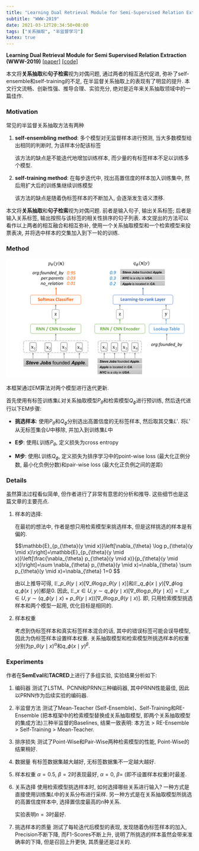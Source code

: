 ```yaml
---
title: "Learning Dual Retrieval Module for Semi-Supervised Relation Extraction"
subtitle: "WWW-2019"
date: 2021-03-12T20:34:50+08:00
tags: ["关系抽取", "半监督学习"]
katex: true
---
```


**Learning Dual Retrieval Module for Semi Supervised Relation Extraction (WWW-2019)** [[paper]](https://dl.acm.org/doi/abs/10.1145/3308558.3313573) [[code]](https://github.com/INK-USC/DualRE)

本文将**关系抽取**和**句子检索**视为对偶问题, 通过两者的相互迭代促进, 弥补了self-ensemble和self-training的不足, 在半监督关系抽取上的表现有了明显的提升.
本文行文流畅、创新性强、推导合理、实验充分, 绝对是近年来关系抽取领域中的一篇佳作.

### Motivation
常见的半监督关系抽取方法有两种

1. **self-ensembling method**: 多个模型对无监督样本进行预测, 当大多数模型给出相同的判断时, 为该样本分配该标签
   
    该方法的缺点是不能迭代地增加训练样本, 而少量的有标签样本不足以训练多个模型.

2. **self-training method**: 在每步迭代中, 找出高置信度的样本加入训练集中, 然后用扩大后的训练集继续训练模型

    该方法的缺点是随着伪标签样本的不断加入, 会逐渐发生语义漂移.

本文将**关系抽取**和**句子检索**视为对偶问题. 前者是输入句子, 输出关系标签; 后者是输入关系标签, 输出按照与该标签的相关性排序的句子列表.
本文提出的方法可以看作以上两者的相互融合和相互弥补, 使用一个关系抽取模型和一个检索模型来投票表决, 并将选中样本的交集加入到下一轮的训练.

### Method

![模型框架图](/images/lin2019learning.png)

本框架通过EM算法对两个模型进行迭代更新.

首先使用有标签训练集$L$对关系抽取模型$P_\theta$和检索模型$Q_\phi$进行预训练, 然后迭代进行以下EM步骤:
  
* **挑选样本**: 使用$P_\theta$和$Q_\phi$分别选出高置信度的无标签样本, 然后取其交集$L'$. 将$L'$从无标签集合$U$中移除, 并加入到训练集$L$中

* **E步**: 使用$L$训练$P_\theta$, 定义损失为cross entropy

* **M步**: 使用$L$训练$Q_\phi$, 定义损失为排序学习中的point-wise loss (最大化正例分数, 最小化负例分数)和pair-wise loss (最大化正负例之间的差距)

### Details
虽然算法过程看似简单, 但作者进行了非常有意思的分析和推导. 这些细节也是这篇文章的主要亮点.

1. 样本的选择: 
   
   在最初的想法中, 作者是想只用检索模型来挑选样本, 但是这样挑选的样本是有偏的. 
   
   <div>
   $$\mathbb{E}_{p_{\theta}(y \mid x)}\left[\nabla_{\theta} \log p_{\theta}(y \mid x)\right]=\mathbb{E}_{p_{\theta}(y \mid x)}\left[\frac{\nabla_{\theta} p_{\theta}(y \mid x)}{p_{\theta}(y \mid x)}\right]=\sum \nabla_{\theta} p_{\theta}(y \mid x)=\nabla_{\theta} \sum p_{\theta}(y \mid x)=\nabla_{\theta} 1=0
   $$
   </div>
   
   由以上推导可得, $\mathbb{E}\_{p\_{\theta}(y \mid x)}\left[\nabla\_{\theta} \log p\_{\theta}(y \mid x)\right]$和$\mathbb{E}\_{q\_{\phi}(x \mid y)}\left[\nabla\_{\phi} \log q\_{\phi}(x \mid y)\right]$都是$0$. 因此, $\mathbb{E}\_{x \in U, y \sim q\_{\phi}(y \mid x)}\left[\nabla\_{\theta} \log p\_{\theta}(y \mid x)\right]=\mathbb{E}\_{x \in U, y \sim (q\_{\phi}(y \mid x) + p\_\theta(y \mid x))}\left[\nabla\_{\theta} \log p\_{\theta}(y \mid x)\right]$. 即, 只用检索模型挑选样本和两个模型一起用, 优化目标是相同的.

2. 样本权重

    考虑到伪标签样本和真实标签样本混合的话, 其中的错误标签可能会误导模型, 因此为伪标签样本设置样本权重. 
    关系抽取模型和检索模型所挑选样本的权重分别为$p\_\theta(y\mid x)^\alpha$和$q\_\phi(x\mid y)^\beta$.

### Experiments

作者在**SemEval**和**TACRED**上进行了多组实验, 实验结果分析如下:

1. 编码器
   测试了LSTM、PCNN和PRNN三种编码器, 其中PRNN性能最佳, 因此以PRNN作为后续实验的编码器.

2. 半监督方法
   测试了Mean-Teacher (Self-Ensemble)、Self-Training和RE-Ensemble (把本框架中的检索模型替换成关系抽取模型, 即两个关系抽取模型的集成方法)三种半监督的Baselines, 结果一致表明: 本方法 > RE-Ensemble > Self-Training > Mean-Teacher.

3. 排序损失
   测试了Point-Wise和Pair-Wise两种检索模型的性能, Point-Wise的结果稍好.

4. 数据量
   有标签数据集越大越好, 无标签数据集不一定越大越好.

5. 样本权重
   $\alpha=0.5$, $\beta=2$时表现最好, $\alpha=0$, $\beta=$ (即不设置样本权重)时最差.

6. 关系选择
   使用检索模型挑选样本时, 如何选择哪些关系进行输入?
   一种方式是直接使用训练集$L$中的关系分布进行采样. 
   另一种方式是在关系抽取模型所挑选的高置信度样本中, 选择置信度最高的$n$种关系.

   实验表明$n=3$时最好.

7. 挑选样本的质量
   测试了每轮迭代后模型的表现, 发现随着伪标签样本的加入, Precision不断下降, 而F1-Scores不断上升, 说明了所挑选的样本虽然会带来准确率的下降, 但是召回上升更快, 其质量还是过关的.